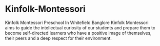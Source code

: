 # Kinfolk-Montessori
Kinfolk Montessori Preschool In Whitefield Banglore
Kinfolk Montessori aims to guide the intellectual curiosity of our students and prepare them to become self-directed learners who have a positive image of themselves, their peers and a deep respect for their environment.
